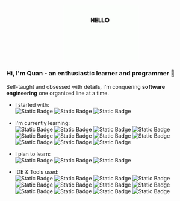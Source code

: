 
<div align="center"><img src="images/corgi-hello.gif" alt="corgi-gif" width="200"></div>

### Hi, I'm Quan - an enthusiastic learner and programmer 👋

Self-taught and obsessed with details, I'm conquering **software engineering** one organized line at a time.

- I started with: <br>
  ![Static Badge](https://img.shields.io/badge/HTML5-E34F26?style=for-the-badge&logo=HTML5&logoColor=white)
  ![Static Badge](https://img.shields.io/badge/CSS3-%231572B6?style=for-the-badge&logo=CSS3&logoColor=white)
  ![Static Badge](https://img.shields.io/badge/JavaScript-F7DF1E?style=for-the-badge&logo=javascript&logoColor=white)
  
- I'm currently learning: <br>
  ![Static Badge](https://img.shields.io/badge/MongoDB-%2347A248?style=for-the-badge&logo=MONGODB&logoColor=white)
  ![Static Badge](https://img.shields.io/badge/Express-%23000000?style=for-the-badge&logo=express&logoColor=white)
  ![Static Badge](https://img.shields.io/badge/Node.js-%23339933?style=for-the-badge&logo=node.js&logoColor=white)
  ![Static Badge](https://img.shields.io/badge/EJS-%23B4CA65?style=for-the-badge&logo=ejs&logoColor=white)
  ![Static Badge](https://img.shields.io/badge/TAILWIND%20CSS-%2306B6D4?style=for-the-badge&logo=tailwindcss&logoColor=white)
  ![Static Badge](https://img.shields.io/badge/Bootstrap-%237952B3?style=for-the-badge&logo=bootstrap&logoColor=white)
  ![Static Badge](https://img.shields.io/badge/React-%2361DAFB?style=for-the-badge&logo=React&logoColor=white)
  ![Static Badge](https://img.shields.io/badge/Python-%233776AB?style=for-the-badge&logo=python&logoColor=white)
  ![Static Badge](https://img.shields.io/badge/PostgreSQL-%234169E1?style=for-the-badge&logo=POSTGRESQL&logoColor=white)
  ![Static Badge](https://img.shields.io/badge/Django-%23092E20?style=for-the-badge&logo=django&logoColor=white)
  ![Static Badge](https://img.shields.io/badge/Flask-%23000000?style=for-the-badge&logo=flask&logoColor=white)

- I plan to learn: <br>
  ![Static Badge](https://img.shields.io/badge/Swift-%23F05138?style=for-the-badge&logo=swift&logoColor=white)
  ![Static Badge](https://img.shields.io/badge/UIkit-%232396F3?style=for-the-badge&logo=UIkit&logoColor=white)
  ![Static Badge](https://img.shields.io/badge/TypeScript-%233178C6?style=for-the-badge&logo=typescript&logoColor=white)
  

- IDE & Tools used: <br>
  ![Static Badge](https://img.shields.io/badge/VS%20Code-%23007ACC?style=for-the-badge&logo=visual%20studio%20code&logoColor=white)
  ![Static Badge](https://img.shields.io/badge/PyCharm-%23000000?style=for-the-badge&logo=pycharm&logoColor=white)
  ![Static Badge](https://img.shields.io/badge/Xcode-%23147EFB?style=for-the-badge&logo=Xcode&logoColor=white)
  ![Static Badge](https://img.shields.io/badge/Git-%23F05032?style=for-the-badge&logo=git&logoColor=white)
  ![Static Badge](https://img.shields.io/badge/GitHub-%23181717?style=for-the-badge&logo=github&logoColor=white)
  ![Static Badge](https://img.shields.io/badge/Vite-%23646CFF?style=for-the-badge&logo=vite&logoColor=white)
  ![Static Badge](https://img.shields.io/badge/Postman-%23FF6C37?style=for-the-badge&logo=postman&logoColor=white)
  ![Static Badge](https://img.shields.io/badge/Figma-%23F24E1E?style=for-the-badge&logo=figma&logoColor=white)
  ![Static Badge](https://img.shields.io/badge/Trello-%230052CC?style=for-the-badge&logo=trello&logoColor=white)
  ![Static Badge](https://img.shields.io/badge/Hostinger-%23673DE6?style=for-the-badge&logo=hostinger&logoColor=white)
  ![Static Badge](https://img.shields.io/badge/render-%2346E3B7?style=for-the-badge&logo=render&logoColor=white)
  ![Static Badge](https://img.shields.io/badge/Heroku-%23430098?style=for-the-badge&logo=heroku&logoColor=white)
